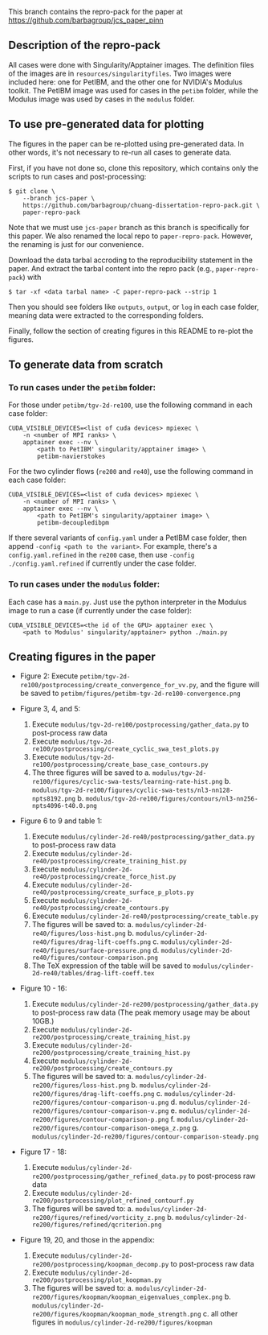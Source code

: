 This branch contains the repro-pack for the paper at https://github.com/barbagroup/jcs_paper_pinn

## Description of the repro-pack

All cases were done with Singularity/Apptainer images.
The definition files of the images are in `resources/singularityfiles`.
Two images were included here: one for PetIBM, and the other one for NVIDIA's Modulus toolkit.
The PetIBM image was used for cases in the `petibm` folder, while the Modulus image was used
by cases in the `modulus` folder.

## To use pre-generated data for plotting

The figures in the paper can be re-plotted using pre-generated data.
In other words, it's not necessary to re-run all cases to generate data.

First, if you have not done so, clone this repository, which contains only the scripts to run cases and post-processing:
```
$ git clone \
    --branch jcs-paper \
    https://github.com/barbagroup/chuang-dissertation-repro-pack.git \
    paper-repro-pack
```
Note that we must use `jcs-paper` branch as this branch is specifically for this paper.
We also renamed the local repo to `paper-repro-pack`.
However, the renaming is just for our convenience.

Download the data tarbal accroding to the reproducibility statement in the paper.
And extract the tarbal content into the repro pack (e.g., `paper-repro-pack`) with
```
$ tar -xf <data tarbal name> -C paper-repro-pack --strip 1
```
Then you should see folders like `outputs`, `output`, or `log` in each case folder, meaning data
were extracted to the corresponding folders.

Finally, follow the section of creating figures in this README to re-plot the figures.


## To generate data from scratch

### To run cases under the `petibm` folder:

For those under `petibm/tgv-2d-re100`, use the following command in each case folder:
```
CUDA_VISIBLE_DEVICES=<list of cuda devices> mpiexec \
    -n <number of MPI ranks> \
    apptainer exec --nv \
        <path to PetIBM' singularity/apptainer image> \
        petibm-navierstokes
```

For the two cylinder flows (`re200` and `re40`), use the following command in each case folder:
```
CUDA_VISIBLE_DEVICES=<list of cuda devices> mpiexec \
    -n <number of MPI ranks> \
    apptainer exec --nv \
        <path to PetIBM's singularity/apptainer image> \
        petibm-decoupledibpm
```

If there several variants of `config.yaml` under a PetIBM case folder, then append
`-config <path to the variant>`.
For example, there's a `config.yaml.refined` in the `re200` case, then use
`-config ./config.yaml.refined` if currently under the case folder.

### To run cases under the `modulus` folder:

Each case has a `main.py`.
Just use the python interpreter in the Modulus image to run a case (if currently under the case
folder):
```
CUDA_VISIBLE_DEVICES=<the id of the GPU> apptainer exec \
    <path to Modulus' singularity/apptainer> python ./main.py
```

## Creating figures in the paper

* Figure 2:
  Execute `petibm/tgv-2d-re100/postprocessing/create_convergence_for_vv.py`, and the figure will be
  saved to `petibm/figures/petibm-tgv-2d-re100-convergence.png`

* Figure 3, 4, and 5:
  1. Execute `modulus/tgv-2d-re100/postprocessing/gather_data.py` to post-process raw data
  2. Execute `modulus/tgv-2d-re100/postprocessing/create_cyclic_swa_test_plots.py`
  3. Execute `modulus/tgv-2d-re100/postprocessing/create_base_case_contours.py`
  4. The three figures will be saved to
     a. `modulus/tgv-2d-re100/figures/cyclic-swa-tests/learning-rate-hist.png`
     b. `modulus/tgv-2d-re100/figures/cyclic-swa-tests/nl3-nn128-npts8192.png`
     b. `modulus/tgv-2d-re100/figures/contours/nl3-nn256-npts4096-t40.0.png`

* Figure 6 to 9 and table 1:
  1. Execute `modulus/cylinder-2d-re40/postprocessing/gather_data.py` to post-process raw data
  2. Execute `modulus/cylinder-2d-re40/postprocessing/create_training_hist.py`
  3. Execute `modulus/cylinder-2d-re40/postprocessing/create_force_hist.py`
  4. Execute `modulus/cylinder-2d-re40/postprocessing/create_surface_p_plots.py`
  5. Execute `modulus/cylinder-2d-re40/postprocessing/create_contours.py`
  6. Execute `modulus/cylinder-2d-re40/postprocessing/create_table.py`
  7. The figures will be saved to:
     a. `modulus/cylinder-2d-re40/figures/loss-hist.png`
     b. `modulus/cylinder-2d-re40/figures/drag-lift-coeffs.png`
     c. `modulus/cylinder-2d-re40/figures/surface-pressure.png`
     d. `modulus/cylinder-2d-re40/figures/contour-comparison.png`
  8. The TeX expression of the table will be saved to `modulus/cylinder-2d-re40/tables/drag-lift-coeff.tex`

* Figure 10 - 16:
  1. Execute `modulus/cylinder-2d-re200/postprocessing/gather_data.py` to post-process raw data
     (The peak memory usage may be about 10GB.)
  2. Execute `modulus/cylinder-2d-re200/postprocessing/create_training_hist.py`
  3. Execute `modulus/cylinder-2d-re200/postprocessing/create_training_hist.py`
  4. Execute `modulus/cylinder-2d-re200/postprocessing/create_contours.py`
  7. The figures will be saved to:
     a. `modulus/cylinder-2d-re200/figures/loss-hist.png`
     b. `modulus/cylinder-2d-re200/figures/drag-lift-coeffs.png`
     c. `modulus/cylinder-2d-re200/figures/contour-comparison-u.png`
     d. `modulus/cylinder-2d-re200/figures/contour-comparison-v.png`
     e. `modulus/cylinder-2d-re200/figures/contour-comparison-p.png`
     f. `modulus/cylinder-2d-re200/figures/contour-comparison-omega_z.png`
     g. `modulus/cylinder-2d-re200/figures/contour-comparison-steady.png`

* Figure 17 - 18:
  1. Execute `modulus/cylinder-2d-re200/postprocessing/gather_refined_data.py` to post-process raw data
  2. Execute `modulus/cylinder-2d-re200/postprocessing/plot_refined_contourf.py`
  7. The figures will be saved to:
     a. `modulus/cylinder-2d-re200/figures/refined/vorticity_z.png`
     b. `modulus/cylinder-2d-re200/figures/refined/qcriterion.png`

* Figure 19, 20, and those in the appendix:
  1. Execute `modulus/cylinder-2d-re200/postprocessing/koopman_decomp.py` to post-process raw data
  2. Execute `modulus/cylinder-2d-re200/postprocessing/plot_koopman.py`
  7. The figures will be saved to:
     a. `modulus/cylinder-2d-re200/figures/koopman/koopman_eigenvalues_complex.png`
     b. `modulus/cylinder-2d-re200/figures/koopman/koopman_mode_strength.png`
     c. all other figures in `modulus/cylinder-2d-re200/figures/koopman`
